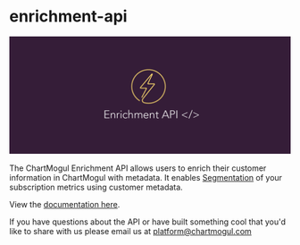 # enrichment-api

[![Enrichment API](/API-Documentation/enrichment-api@2x.png)](/API-Documentation/api.md)

The ChartMogul Enrichment API allows users to enrich their customer information in ChartMogul with metadata. It enables [Segmentation](https://chartmogul.com/product/segmentation/) of your subscription metrics using customer metadata.

View the [documentation here](/API-Documentation/api.md).

If you have questions about the API or have built something cool that you'd like to share with us please email us at platform@chartmogul.com
